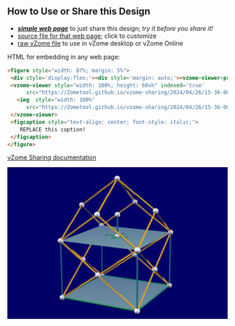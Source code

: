 
## How to Use or Share this Design

 - [***simple web page***](<https://Zometool.github.io/vzome-sharing/2024/04/26/15-36-00-utility-shed/>) to just share this design; *try it before you share it!*
 - [source file for that web page](<https://github.com/Zometool/vzome-sharing/edit/main/2024/04/26/15-36-00-utility-shed/index.md>); click to customize
 - [raw vZome file](<https://raw.githubusercontent.com/Zometool/vzome-sharing/main/2024/04/26/15-36-00-utility-shed/utility-shed.vZome>) to use in vZome desktop or vZome Online
 
 HTML for embedding in any web page:
 ```html
<figure style="width: 87%; margin: 5%">
  <div style='display:flex;'><div style='margin: auto;'><vzome-viewer-previous label='prev step'></vzome-viewer-previous><vzome-viewer-next label='next step'></vzome-viewer-next></div></div>
  <vzome-viewer style="width: 100%; height: 60vh" indexed='true'
       src="https://Zometool.github.io/vzome-sharing/2024/04/26/15-36-00-utility-shed/utility-shed.vZome" >
    <img  style="width: 100%"
       src="https://Zometool.github.io/vzome-sharing/2024/04/26/15-36-00-utility-shed/utility-shed.png" >
  </vzome-viewer>
  <figcaption style="text-align: center; font-style: italic;">
     REPLACE this caption!
  </figcaption>
</figure>

 ```

[vZome Sharing documentation](https://vzome.github.io/vzome/sharing.html#how-it-works)

![Image](<utility-shed.png>)

